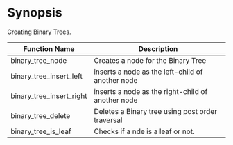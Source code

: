 # Synopsis

Creating Binary Trees.

|Function Name|Description |
|--------------|------------|
|binary_tree_node| Creates a node for the Binary Tree|
|binary_tree_insert_left|inserts a node as the left-child of another node|
|binary_tree_insert_right|inserts a node as the right-child of another node|
|binary_tree_delete| Deletes a Binary tree using post order traversal|
|binary_tree_is_leaf|Checks if a nde is a leaf or not.|